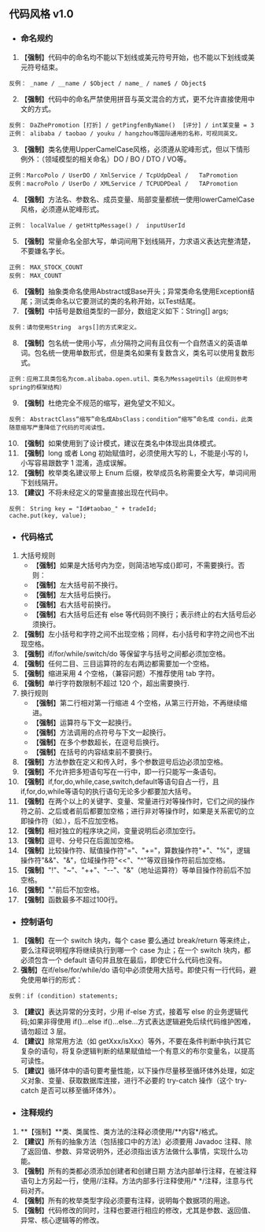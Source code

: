 ## 代码风格 v1.0
- ### 命名规约
1. 【**强制**】代码中的命名均不能以下划线或美元符号开始，也不能以下划线或美元符号结束。
```
反例： _name / __name / $Object / name_ / name$ / Object$
```
2. 【**强制**】代码中的命名严禁使用拼音与英文混合的方式，更不允许直接使用中文的方式。
```
反例： DaZhePromotion [打折] / getPingfenByName()  [评分] / int某变量 = 3
正例： alibaba / taobao / youku / hangzhou等国际通用的名称，可视同英文。
```
3. 【**强制**】类名使用UpperCamelCase风格，必须遵从驼峰形式，但以下情形例外：（领域模型的相关命名）DO / BO / DTO / VO等。
```
正例：MarcoPolo / UserDO / XmlService / TcpUdpDeal /   TaPromotion
反例：macroPolo / UserDo / XMLService / TCPUDPDeal /   TAPromotion
```
4. 【**强制**】方法名、参数名、成员变量、局部变量都统一使用lowerCamelCase风格，必须遵从驼峰形式。
```
正例： localValue / getHttpMessage() /  inputUserId
```
5. 【**强制**】常量命名全部大写，单词间用下划线隔开，力求语义表达完整清楚，不要嫌名字长。
```
正例： MAX_STOCK_COUNT
反例： MAX_COUNT
```
6. 【**强制**】抽象类命名使用Abstract或Base开头；异常类命名使用Exception结尾；测试类命名以它要测试的类的名称开始，以Test结尾。
7. 【**强制**】中括号是数组类型的一部分，数组定义如下：String[]   args;
```
反例：请勿使用String  args[]的方式来定义。
```
8. 【**强制**】包名统一使用小写，点分隔符之间有且仅有一个自然语义的英语单词。包名统一使用单数形式，但是类名如果有复数含义，类名可以使用复数形式。
```
正例：应用工具类包名为com.alibaba.open.util、类名为MessageUtils（此规则参考spring的框架结构）
```
9. 【**强制**】杜绝完全不规范的缩写，避免望文不知义。
```
反例： AbstractClass“缩写”命名成AbsClass；condition“缩写”命名成 condi，此类随意缩写严重降低了代码的可阅读性。
```
10. 【**强制**】如果使用到了设计模式，建议在类名中体现出具体模式。
11. 【**强制**】long 或者 Long 初始赋值时，必须使用大写的 L，不能是小写的 l，小写容易跟数字 1 混淆，造成误解。
12. 【**强制**】枚举类名建议带上 Enum 后缀，枚举成员名称需要全大写，单词间用下划线隔开。
13. 【**建议**】不将未经定义的常量直接出现在代码中。
```
反例： String key = "Id#taobao_" + tradeId;
cache.put(key, value);
```
- ### 代码格式
1. 大括号规则
    * 【**强制**】如果是大括号内为空，则简洁地写成{}即可，不需要换行。否则：
    * 【**强制**】左大括号前不换行。
    * 【**强制**】左大括号后换行。
    * 【**强制**】右大括号前换行。
    * 【**强制**】右大括号后还有 else 等代码则不换行；表示终止的右大括号后必须换行。
2. 【**强制**】左小括号和字符之间不出现空格；同样，右小括号和字符之间也不出现空格。
3. 【**强制**】if/for/while/switch/do 等保留字与括号之间都必须加空格。
4. 【**强制**】任何二目、三目运算符的左右两边都需要加一个空格。
5. 【**强制**】缩进采用 4 个空格，（兼容问题）不推荐使用 tab 字符。
6. 【**强制**】单行字符数限制不超过 120 个，超出需要换行.
7. 换行规则
   * 【**强制**】第二行相对第一行缩进 4 个空格，从第三行开始，不再继续缩进。
   * 【**强制**】运算符与下文一起换行。
   * 【**强制**】方法调用的点符号与下文一起换行。
   * 【**强制**】在多个参数超长，在逗号后换行。
   * 【**强制**】在括号的内容结束前不要换行。
8. 【**强制**】方法参数在定义和传入时，多个参数逗号后边必须加空格。
9.  【**强制**】不允许把多短语句写在一行中，即一行只能写一条语句。
10. 【**强制**】if,for,do,while,case,switch,default等语句自占一行，且if,for,do,while等语句的执行语句无论多少都要加大括号。
11. 【**强制**】在两个以上的关键字、变量、常量进行对等操作时，它们之间的操作符之前、之后或者前后都要加空格；进行非对等操作时，如果是关系密切的立即操作符（如.），后不应加空格。
12. 【**强制**】相对独立的程序块之间，变量说明后必须加空行。
13. 【**强制**】逗号、分号只在后面加空格。
14. 【**强制**】比较操作符、赋值操作符"="、"+="，算数操作符"+"、"%"，逻辑操作符"&&"、"&"，位域操作符"<<"、"^"等双目操作符前后加空格。
15. 【**强制**】"!"、"~"、"++"、"--"、"&"（地址运算符）等单目操作符前后不加空格。
16. 【**强制**】"."前后不加空格。
17. 【**强制**】函数最多不超过100行。
- ### 控制语句
1. 【**强制**】在一个 switch 块内，每个 case 要么通过 break/return 等来终止，要么注释说明程序将继续执行到哪一个 case 为止；在一个 switch 块内，都必须包含一个 default 语句并且放在最后，即使它什么代码也没有。
2. **强制**】在if/else/for/while/do 语句中必须使用大括号。即使只有一行代码，避免使用单行的形式：
```
反例：if (condition) statements;
```
3. 【**建议**】表达异常的分支时，少用 if-else 方式，接着写 else 的业务逻辑代码;如果非得使用 if()...else if()...else...方式表达逻辑避免后续代码维护困难，请勿超过 3 层。
4. 【**建议**】除常用方法（如 getXxx/isXxx）等外，不要在条件判断中执行其它复杂的语句，将复杂逻辑判断的结果赋值给一个有意义的布尔变量名，以提高可读性。
5. 【**建议**】循环体中的语句要考量性能，以下操作尽量移至循环体外处理，如定义对象、变量、获取数据库连接，进行不必要的 try-catch 操作（这个 try-catch 是否可以移至循环体外）。
- ### 注释规约

1. **【强制】**类、类属性、类方法的注释必须使用/\*\*内容\*/格式。
2. 【**建议**】所有的抽象方法（包括接口中的方法）必须要用 Javadoc 注释、除了返回值、参数、异常说明外，还必须指出该方法做什么事情，实现什么功能。
3. 【**强制**】所有的类都必须添加创建者和创建日期
方法内部单行注释，在被注释语句上方另起一行，使用//注释。方法内部多行注释使用/* */注释，注意与代码对齐。
4. 【**强制**】所有的枚举类型字段必须要有注释，说明每个数据项的用途。
5. 【**强制**】代码修改的同时，注释也要进行相应的修改，尤其是参数、返回值、异常、核心逻辑等的修改。